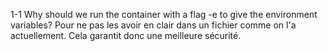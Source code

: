 1-1 Why should we run the container with a flag -e to give the environment variables?
Pour ne pas les avoir en clair dans un fichier comme on l'a actuellement. Cela garantit donc une meilleure sécurité.
